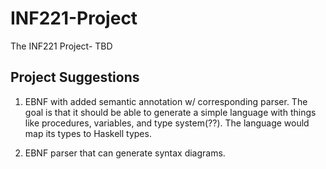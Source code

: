 
# INF221-Project
The INF221 Project- TBD

## Project Suggestions

1. EBNF with added semantic annotation w/ corresponding parser. The goal is that it should be able to generate a simple language with things like procedures, variables, and type system(??). The language would map its types to Haskell types.

2. EBNF parser that can generate syntax diagrams.
